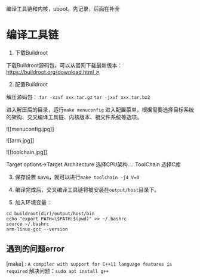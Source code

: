 

编译工具链和内核，uboot。先记录，后面在补全

# 编译工具链
1. 下载Buildroot

下载Buildroot源码包，可以从官网下载最新版本：[https://buildroot.org/download.html ↗](https://buildroot.org/download.html)

2.  配置Buildroot

解压源码包：
						`tar -xzvf xxx.tar.gz` 
						`tar -jxvf xxx.tar.bz2`

进入解压后的目录，运行`make menuconfig` 进入配置菜单，根据需要选择目标系统的架构、交叉编译工具链、内核版本、根文件系统等选项。

![[menuconfig.jpg]]

![[arm.jpg]]

![[toolchain.jpg]]

Target options->Target Architecture 选择CPU架构....
ToolChain 选择C库

3. 保存设置 save，就可以进行`make toolchain -j4 V=0`

4. 编译完成后，交叉编译工具链将被安装在`output/host`目录下。

5. 加入环境变量：

```
cd buildroot(dir)/output/host/bin
echo "export PATH=\$PATH:$(pwd)" >> ~/.bashrc
source ~/.bashrc
arm-linux-gcc --version
```


## 遇到的问题error

[make] :  `A compiler with support for C++11 language features is required`
解决问题：`sudo apt install g++ `
